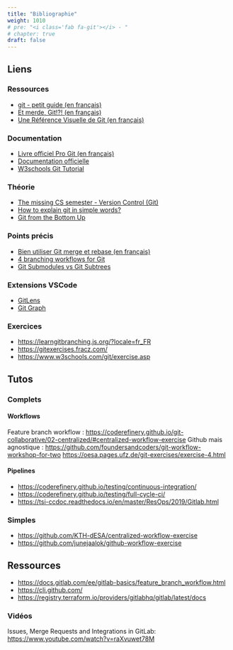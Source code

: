 ```yaml
---
title: "Bibliographie"
weight: 1010
# pre: "<i class='fab fa-git'></i> - "
# chapter: true
draft: false
---
```


## Liens

### Ressources

- [git - petit guide (en français)](https://rogerdudler.github.io/git-guide/index.fr.html)
- [Et merde, Git!?! (en français)](https://ohshitgit.com/fr)
- [Une Référence Visuelle de Git (en français)](https://marklodato.github.io/visual-git-guide/index-fr.html)

### Documentation

- [Livre officiel Pro Git (en français)](http://git-scm.com/book/fr/v2)
- [Documentation officielle](http://git-scm.com/doc)
- [W3schools Git Tutorial](https://www.w3schools.com/git/default.asp)

### Théorie

- [The missing CS semester - Version Control (Git)](https://missing.csail.mit.edu/2020/version-control/)
- [How to explain git in simple words?](https://xosh.org/explain-git-in-simple-words/)
- [Git from the Bottom Up](https://jwiegley.github.io/git-from-the-bottom-up/)

### Points précis

- [Bien utiliser Git merge et rebase (en français)](https://delicious-insights.com/fr/articles/bien-utiliser-git-merge-et-rebase/)
- [4 branching workflows for Git](https://medium.com/@patrickporto/4-branching-workflows-for-git-30d0aaee7bf)
- [Git Submodules vs Git Subtrees](https://martowen.com/2016/05/01/git-submodules-vs-git-subtrees/)

### Extensions VSCode

- [GitLens](https://marketplace.visualstudio.com/items?itemName=eamodio.gitlens)
- [Git Graph](https://marketplace.visualstudio.com/items?itemName=mhutchie.git-graph)

### Exercices

- <https://learngitbranching.js.org/?locale=fr_FR>
- <https://gitexercises.fracz.com/>
- <https://www.w3schools.com/git/exercise.asp>

## Tutos

### Complets
#### Workflows
Feature branch workflow : https://coderefinery.github.io/git-collaborative/02-centralized/#centralized-workflow-exercise
Github mais agnostique : https://github.com/foundersandcoders/git-workflow-workshop-for-two
https://oesa.pages.ufz.de/git-exercises/exercise-4.html

#### Pipelines
- https://coderefinery.github.io/testing/continuous-integration/
- https://coderefinery.github.io/testing/full-cycle-ci/
- https://tsi-ccdoc.readthedocs.io/en/master/ResOps/2019/Gitlab.html

### Simples
- https://github.com/KTH-dESA/centralized-workflow-exercise
- https://github.com/junejaalok/github-workflow-exercise

## Ressources
- https://docs.gitlab.com/ee/gitlab-basics/feature_branch_workflow.html
- https://cli.github.com/
- https://registry.terraform.io/providers/gitlabhq/gitlab/latest/docs

### Vidéos
Issues, Merge Requests and Integrations in GitLab:
https://www.youtube.com/watch?v=raXvuwet78M
